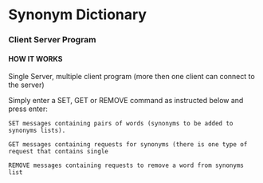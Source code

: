 # Synonym Dictionary

### Client Server Program

#### HOW IT WORKS
Single Server, multiple client program (more then one client can connect to the server)

Simply enter a SET, GET or REMOVE command as instructed below and press enter:

	SET messages containing pairs of words (synonyms to be added to synonyms lists).

	GET messages containing requests for synonyms (there is one type of request that contains single 

	REMOVE messages containing requests to remove a word from synonyms list

